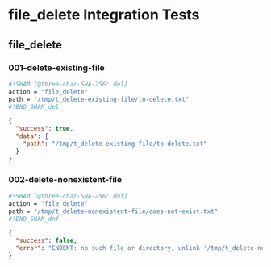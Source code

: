 # file_delete Integration Tests

## file_delete

### 001-delete-existing-file

```sh sham
#!SHAM [@three-char-SHA-256: del]
action = "file_delete"
path = "/tmp/t_delete-existing-file/to-delete.txt"
#!END_SHAM_del
```

```json
{
  "success": true,
  "data": {
    "path": "/tmp/t_delete-existing-file/to-delete.txt"
  }
}
```

### 002-delete-nonexistent-file

```sh sham
#!SHAM [@three-char-SHA-256: dnf]
action = "file_delete"
path = "/tmp/t_delete-nonexistent-file/does-not-exist.txt"
#!END_SHAM_dnf
```

```json
{
  "success": false,
  "error": "ENOENT: no such file or directory, unlink '/tmp/t_delete-nonexistent-file/does-not-exist.txt'"
}
```
